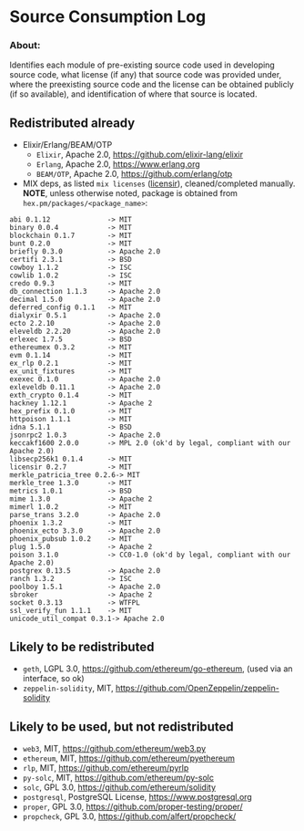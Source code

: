 # Source Consumption Log

### About:

Identifies each module of pre-existing source code used in developing source code, what license (if any) that source code was provided under, where the preexisting source code and the license can be obtained publicly (if so available), and identification of where that source is located.

## Redistributed already

* Elixir/Erlang/BEAM/OTP
  * `Elixir`, Apache 2.0, https://github.com/elixir-lang/elixir
  * `Erlang`, Apache 2.0, https://www.erlang.org
  * `BEAM/OTP`, Apache 2.0, https://github.com/erlang/otp
* MIX deps, as listed `mix licenses` ([licensir](https://github.com/unnawut/licensir/)), cleaned/completed manually.
**NOTE**, unless otherwise noted, package is obtained from `hex.pm/packages/<package_name>`:
```
abi 0.1.12              -> MIT
binary 0.0.4            -> MIT
blockchain 0.1.7        -> MIT
bunt 0.2.0              -> MIT
briefly 0.3.0           -> Apache 2.0
certifi 2.3.1           -> BSD
cowboy 1.1.2            -> ISC
cowlib 1.0.2            -> ISC
credo 0.9.3             -> MIT
db_connection 1.1.3     -> Apache 2.0
decimal 1.5.0           -> Apache 2.0
deferred_config 0.1.1   -> MIT
dialyxir 0.5.1          -> Apache 2.0
ecto 2.2.10             -> Apache 2.0
eleveldb 2.2.20         -> Apache 2.0
erlexec 1.7.5           -> BSD
ethereumex 0.3.2        -> MIT
evm 0.1.14              -> MIT
ex_rlp 0.2.1            -> MIT
ex_unit_fixtures        -> MIT
exexec 0.1.0            -> Apache 2.0
exleveldb 0.11.1        -> Apache 2.0
exth_crypto 0.1.4       -> MIT
hackney 1.12.1          -> Apache 2
hex_prefix 0.1.0        -> MIT
httpoison 1.1.1         -> MIT
idna 5.1.1              -> BSD
jsonrpc2 1.0.3          -> Apache 2.0
keccakf1600 2.0.0       -> MPL 2.0 (ok'd by legal, compliant with our Apache 2.0)
libsecp256k1 0.1.4      -> MIT
licensir 0.2.7          -> MIT
merkle_patricia_tree 0.2.6-> MIT
merkle_tree 1.3.0       -> MIT
metrics 1.0.1           -> BSD
mime 1.3.0              -> Apache 2
mimerl 1.0.2            -> MIT
parse_trans 3.2.0       -> Apache 2.0
phoenix 1.3.2           -> MIT
phoenix_ecto 3.3.0      -> Apache 2.0
phoenix_pubsub 1.0.2    -> MIT
plug 1.5.0              -> Apache 2
poison 3.1.0            -> CC0-1.0 (ok'd by legal, compliant with our Apache 2.0)
postgrex 0.13.5         -> Apache 2.0
ranch 1.3.2             -> ISC
poolboy 1.5.1           -> Apache 2.0
sbroker                 -> Apache 2
socket 0.3.13           -> WTFPL
ssl_verify_fun 1.1.1    -> MIT
unicode_util_compat 0.3.1-> Apache 2.0
```

## Likely to be redistributed

* `geth`, LGPL 3.0, https://github.com/ethereum/go-ethereum, (used via an interface, so ok)
* `zeppelin-solidity`, MIT, https://github.com/OpenZeppelin/zeppelin-solidity

## Likely to be used, but not redistributed

* `web3`, MIT, https://github.com/ethereum/web3.py
* `ethereum`, MIT, https://github.com/ethereum/pyethereum
* `rlp`, MIT, https://github.com/ethereum/pyrlp
* `py-solc`, MIT, https://github.com/ethereum/py-solc
* `solc`, GPL 3.0, https://github.com/ethereum/solidity
* `postgresql`, PostgreSQL License, https://www.postgresql.org
* `proper`, GPL 3.0, https://github.com/proper-testing/proper/
* `propcheck`, GPL 3.0, https://github.com/alfert/propcheck/
